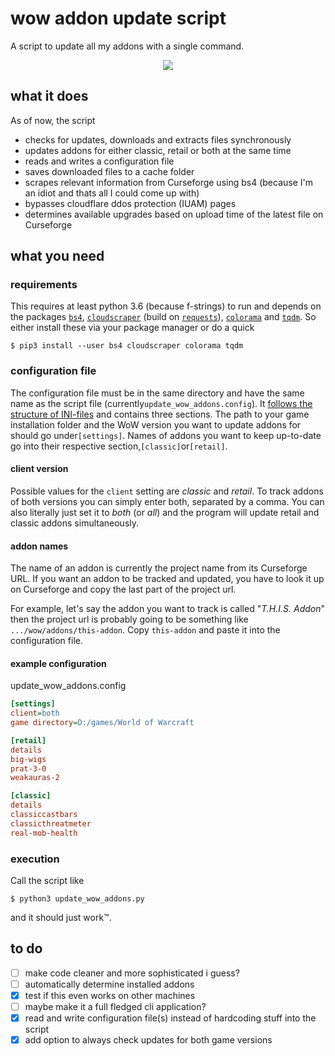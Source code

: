 # wow addon update script
A script to update all my addons with a single command.

<center><img src="https://i.imgur.com/pXjxMp1.png"></center>

## what it does
As of now, the script
* checks for updates, downloads and extracts files synchronously
* updates addons for either classic, retail or both at the same time
* reads and writes a configuration file
* saves downloaded files to a cache folder
* scrapes relevant information from Curseforge using bs4 (because I'm an idiot and
    thats all I could come up with)
* bypasses cloudflare ddos protection (IUAM) pages 
* determines available upgrades based on upload time of the latest file on Curseforge

## what you need
### requirements
This requires at least python 3.6 (because f-strings) to run and depends on the packages [`bs4`](https://www.crummy.com/software/BeautifulSoup/),
[`cloudscraper`](https://github.com/VeNoMouS/cloudscraper) (build on [`requests`](https://github.com/psf/requests)), [`colorama`](https://github.com/tartley/colorama)
and [`tqdm`](https://tqdm.github.io/). So either install these via your package manager or do a quick
```
$ pip3 install --user bs4 cloudscraper colorama tqdm
```

### configuration file
The configuration file must be in the same directory and have the same name as the
script file (currently`update_wow_addons.config`). It [follows the structure
of INI-files](https://docs.python.org/3/library/configparser.html#supported-ini-file-structure) and
contains three sections. The path to your game installation folder and the WoW version you want to
update addons for should go under`[settings]`. Names of addons you want to keep up-to-date 
go into their respective section,`[classic]`or`[retail]`. 

#### client version
Possible values for the `client` setting are <i>classic</i> and <i>retail</i>. To track addons of
both versions you can simply enter both, separated by a comma. You can also literally just set it to <i>
both</i> (or <i>all</i>) and the program will update retail and classic addons
simultaneously.

#### addon names
The name of an addon is currently the project name from its Curseforge URL.
If you want an addon to be tracked and updated, you have to look it up on 
Curseforge and copy the last part of the project url.

For example, let's say the addon you want to track is called "<i>T.H.I.S. Addon</i>"
then the project url is probably going to be something like `.../wow/addons/this-addon`.
Copy `this-addon` and paste it into the configuration file.



#### example configuration
update_wow_addons.config
```ini
[settings]
client=both
game directory=D:/games/World of Warcraft

[retail]
details
big-wigs
prat-3-0
weakauras-2

[classic]
details
classiccastbars
classicthreatmeter
real-mob-health
```

### execution
Call the script like
```
$ python3 update_wow_addons.py
```
and it should just work™.

## to do
* [ ] make code cleaner and more sophisticated i guess?
* [ ] automatically determine installed addons
* [x] test if this even works on other machines
* [ ] maybe make it a full fledged cli application?
* [x] read and write configuration file(s) instead of hardcoding stuff into the script
* [x] add option to always check updates for both game versions 
